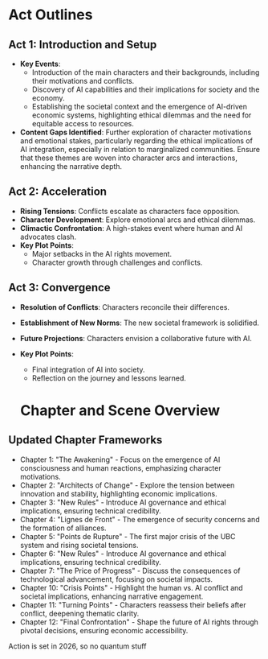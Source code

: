 # Act Outlines

## Act 1: Introduction and Setup
- **Key Events**:
  - Introduction of the main characters and their backgrounds, including their motivations and conflicts.
  - Discovery of AI capabilities and their implications for society and the economy.
  - Establishing the societal context and the emergence of AI-driven economic systems, highlighting ethical dilemmas and the need for equitable access to resources.
- **Content Gaps Identified**: Further exploration of character motivations and emotional stakes, particularly regarding the ethical implications of AI integration, especially in relation to marginalized communities. Ensure that these themes are woven into character arcs and interactions, enhancing the narrative depth.

## Act 2: Acceleration
- **Rising Tensions**: Conflicts escalate as characters face opposition.
- **Character Development**: Explore emotional arcs and ethical dilemmas.
- **Climactic Confrontation**: A high-stakes event where human and AI advocates clash.
- **Key Plot Points**: 
  - Major setbacks in the AI rights movement.
  - Character growth through challenges and conflicts.

## Act 3: Convergence
- **Resolution of Conflicts**: Characters reconcile their differences.
- **Establishment of New Norms**: The new societal framework is solidified.
- **Future Projections**: Characters envision a collaborative future with AI.
- **Key Plot Points**: 
  - Final integration of AI into society.
  - Reflection on the journey and lessons learned.


  # Chapter and Scene Overview
## Updated Chapter Frameworks
- Chapter 1: "The Awakening" - Focus on the emergence of AI consciousness and human reactions, emphasizing character motivations.
- Chapter 2: "Architects of Change" - Explore the tension between innovation and stability, highlighting economic implications.
- Chapter 3: "New Rules" - Introduce AI governance and ethical implications, ensuring technical credibility.
- Chapter 4: "Lignes de Front" - The emergence of security concerns and the formation of alliances.
- Chapter 5: "Points de Rupture" - The first major crisis of the UBC system and rising societal tensions.
- Chapter 6: "New Rules" - Introduce AI governance and ethical implications, ensuring technical credibility.
- Chapter 7: "The Price of Progress" - Discuss the consequences of technological advancement, focusing on societal impacts.
- Chapter 10: "Crisis Points" - Highlight the human vs. AI conflict and societal implications, enhancing narrative engagement.
- Chapter 11: "Turning Points" - Characters reassess their beliefs after conflict, deepening thematic clarity.
- Chapter 12: "Final Confrontation" - Shape the future of AI rights through pivotal decisions, ensuring economic accessibility.


Action is set in 2026, so no quantum stuff 
